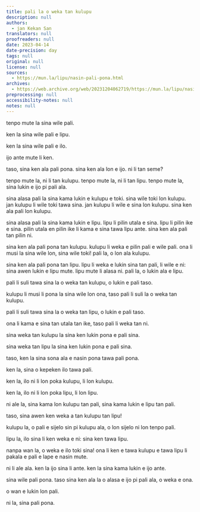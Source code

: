 ```yaml
---
title: pali la o weka tan kulupu
description: null
authors:
  - jan Kekan San
translators: null
proofreaders: null
date: 2023-04-14
date-precision: day
tags: null
original: null
license: null
sources:
  - https://mun.la/lipu/nasin-pali-pona.html
archives:
  - https://web.archive.org/web/20231204062719/https://mun.la/lipu/nasin-pali-pona.html
preprocessing: null
accessibility-notes: null
notes: null
---
```


tenpo mute la sina wile pali.

ken la sina wile pali e lipu.

ken la sina wile pali e ilo.

ijo ante mute li ken.

taso, sina ken ala pali pona. sina ken ala lon e ijo. ni li tan seme?

tenpo mute la, ni li tan kulupu. tenpo mute la, ni li tan lipu. tenpo mute la, sina lukin e ijo pi pali ala.

sina alasa pali la sina kama lukin e kulupu e toki. sina wile toki lon kulupu. jan kulupu li wile toki tawa sina. jan kulupu li wile e sina lon kulupu. sina ken ala pali lon kulupu.

sina alasa pali la sina kama lukin e lipu. lipu li pilin utala e sina. lipu li pilin ike e sina. pilin utala en pilin ike li kama e sina tawa lipu ante. sina ken ala pali tan pilin ni.

sina ken ala pali pona tan kulupu. kulupu li weka e pilin pali e wile pali. ona li musi la sina wile lon, sina wile toki! pali la, o lon ala kulupu.

sina ken ala pali pona tan lipu. lipu li weka e lukin sina tan pali, li wile e ni: sina awen lukin e lipu mute. lipu mute li alasa ni. pali la, o lukin ala e lipu.

pali li suli tawa sina la o weka tan kulupu, o lukin e pali taso.

kulupu li musi li pona la sina wile lon ona, taso pali li suli la o weka tan kulupu.

pali li suli tawa sina la o weka tan lipu, o lukin e pali taso.

ona li kama e sina tan utala tan ike, taso pali li weka tan ni.

sina weka tan kulupu la sina ken lukin pona e pali sina.

sina weka tan lipu la sina ken lukin pona e pali sina.

taso, ken la sina sona ala e nasin pona tawa pali pona.

ken la, sina o kepeken ilo tawa pali.

ken la, ilo ni li lon poka kulupu, li lon kulupu.

ken la, ilo ni li lon poka lipu, li lon lipu.

ni ale la, sina kama lon kulupu tan pali, sina kama lukin e lipu tan pali.

taso, sina awen ken weka a tan kulupu tan lipu!

kulupu la, o pali e sijelo sin pi kulupu ala, o lon sijelo ni lon tenpo pali.

lipu la, ilo sina li ken weka e ni: sina ken tawa lipu.

nanpa wan la, o weka e ilo toki sina! ona li ken e tawa kulupu e tawa lipu li pakala e pali e lape e nasin mute.

ni li ale ala. ken la ijo sina li ante. ken la sina kama lukin e ijo ante.

sina wile pali pona. taso sina ken ala la o alasa e ijo pi pali ala, o weka e ona.

o wan e lukin lon pali.

ni la, sina pali pona.
